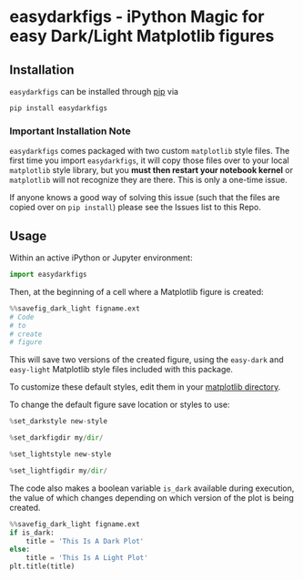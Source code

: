 # easydarkfigs - iPython Magic for easy Dark/Light Matplotlib figures

## Installation
`easydarkfigs` can be installed through [pip](https://pip.pypa.io/en/stable) via

```
pip install easydarkfigs
```

### Important Installation Note

`easydarkfigs` comes packaged with two custom `matplotlib` style files. The first time you import `easydarkfigs`, it will copy those files over to your local `matplotlib` style library, but you __must then restart your notebook kernel__ or `matplotlib` will not recognize they are there. This is only a one-time issue.

If anyone knows a good way of solving this issue (such that the files are copied over on `pip install`) please see the Issues list to this Repo.

## Usage

Within an active iPython or Jupyter environment:

```python
import easydarkfigs
```

Then, at the beginning of a cell where a Matplotlib figure is created:
```python
%%savefig_dark_light figname.ext
# Code
# to
# create
# figure
```
This will save two versions of the created figure, using the `easy-dark` and `easy-light` Matplotlib style files
included with this package.

To customize these default styles, edit them in your [matplotlib directory](https://matplotlib.org/users/style_sheets.html).

To change the default figure save location or styles to use:
```python
%set_darkstyle new-style

%set_darkfigdir my/dir/

%set_lightstyle new-style

%set_lightfigdir my/dir/
```

The code also makes a boolean variable `is_dark` available during execution, the value of which changes depending on which version of the plot is being created.

```python
%%savefig_dark_light figname.ext
if is_dark:
    title = 'This Is A Dark Plot'
else:
    title = 'This Is A Light Plot'
plt.title(title)
```
